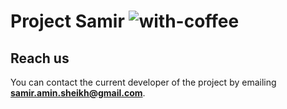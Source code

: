 # **Project Samir** ![with-coffee](https://img.shields.io/badge/powered%20by-%E2%98%95%EF%B8%8F%20coffee-orange.svg)

## Reach us
You can contact the current developer of the project by emailing **samir.amin.sheikh@gmail.com**. 
